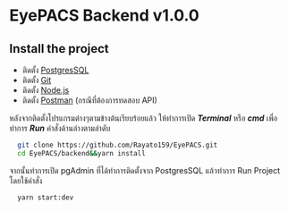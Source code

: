 # EyePACS Backend v1.0.0
<h2>Install the project</h2>
<ul>
  <li>ติดตั้ง <a href="https://www.postgresql.org/">PostgresSQL</a></li>
  <li>ติดตั้ง <a href="https://git-scm.com/downloads">Git</a></li>
  <li>ติดตั้ง <a href="https://nodejs.org/en/">Node.js</a></li>
  <li>ติดตั้ง <a href="https://nodejs.org/en/">Postman</a> (กรณีที่ต้องการทดสอบ API)</li>
</ul>
<p>หลังจากติดตั้งโปรแกรมต่างๆตามข้างต้นเรียบร้อยแล้ว ให้ทำการเปิด <strong><i>Terminal</i></strong> หรือ <strong><i>cmd</i></strong> เพื่อทำการ <strong><i>Run</i></strong> คำสั่งด้านล่างตามลำดับ</p>

```bash
  git clone https://github.com/Rayato159/EyePACS.git
  cd EyePACS/backend&&yarn install
```

<p>จากนั้นทำการเปิด pgAdmin ที่ได้ทำการติดตั้งจาก PostgresSQL แล้วทำการ Run Project โดยใช้คำสั่ง</p>

```bash
  yarn start:dev
```
